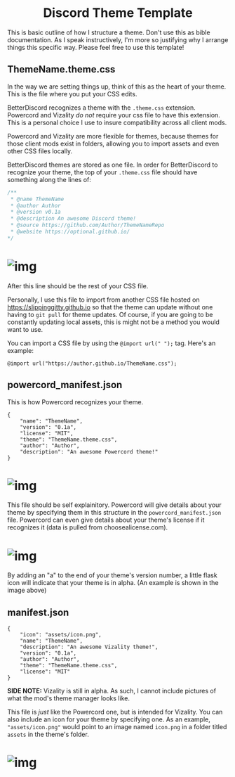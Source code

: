 <h1 align="center">Discord Theme Template</h1>
This is basic outline of how I structure a theme. Don't use this as bible documentation. As I speak instructively, I'm more so justifying why I arrange things this specific way. Please feel free to use this template! 

## ThemeName.theme.css

In the way we are setting things up, think of this as the heart of your theme. This is the file where you put your CSS edits. 

BetterDiscord recognizes a theme with the `.theme.css` extension. Powercord and Vizality *do not* require your css file to have this extension. This is a personal choice I use to insure compatibility across all client mods.

Powercord and Vizality are more flexible for themes, because themes for those client mods exist in folders, allowing you to import assets and even other CSS files locally.

BetterDiscord themes are stored as one file. In order for BetterDiscord to recognize your theme, the top of your `.theme.css` file should have something along the lines of:

```css
/**
 * @name ThemeName
 * @author Author
 * @version v0.1a
 * @description An awesome Discord theme!
 * @source https://github.com/Author/ThemeNameRepo
 * @website https://optional.github.io/
*/
```
# ![img](https://files.catbox.moe/ob562k.png)

After this line should be the rest of your CSS file.

Personally, I use this file to import from another CSS file hosted on https://slippinggitty.github.io so that the theme can update without one having to `git pull` for theme updates. Of course, if you are going to be constantly updating local assets, this is might not be a method you would want to use. 

You can import a CSS file by using the `@import url(" ");` tag. Here's an example:

```
@import url("https://author.github.io/ThemeName.css");
```

##  powercord_manifest.json

This is how Powercord recognizes your theme. 

```
{
    "name": "ThemeName",
    "version": "0.1a",
    "license": "MIT",
    "theme": "ThemeName.theme.css",
    "author": "Author",
    "description": "An awesome Powercord theme!"
}
```

# ![img](https://files.catbox.moe/3lwe0v.png)

This file should be self explainitory. Powercord will give details about your theme by specifying them in this structure in the `powercord_manifest.json` file. Powercord can even give details about your theme's license if it recognizes it (data is pulled from choosealicense.com).  

# ![img](https://files.catbox.moe/weh0uh.png)

By adding an "a" to the end of your theme's version number, a little flask icon will indicate that your theme is in alpha. (An example is shown in the image above)

## manifest.json

```
{
    "icon": "assets/icon.png",
    "name": "ThemeName",
    "description": "An awesome Vizality theme!",
    "version": "0.1a",
    "author": "Author",
    "theme": "ThemeName.theme.css",
    "license": "MIT"
}
```
**SIDE NOTE:** Vizality is still in alpha. As such, I cannot include pictures of what the mod's theme manager looks like. 

This file is *just* like the Powercord one, but is intended for Vizality. You can also include an icon for your theme by specifying one. As an example, `"assets/icon.png"` would point to an image named `icon.png` in a folder titled `assets` in the theme's folder.

# ![img](https://files.catbox.moe/i0zqtb.png)

